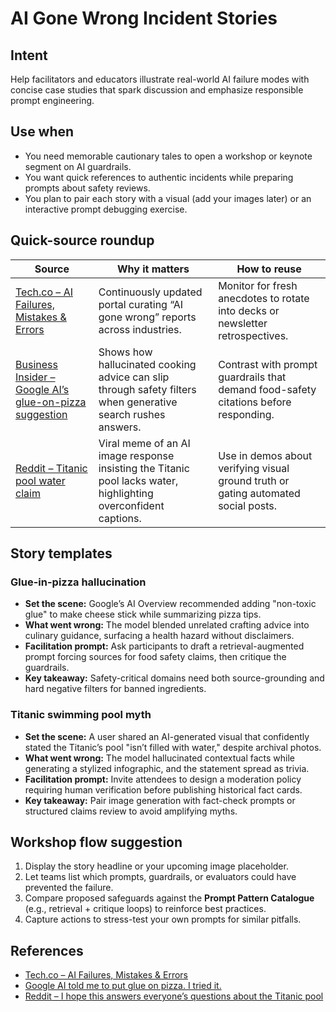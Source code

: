 # AI Gone Wrong Incident Stories

## Intent
Help facilitators and educators illustrate real-world AI failure modes with concise case studies that spark discussion and emphasize responsible prompt engineering.

## Use when
- You need memorable cautionary tales to open a workshop or keynote segment on AI guardrails.
- You want quick references to authentic incidents while preparing prompts about safety reviews.
- You plan to pair each story with a visual (add your images later) or an interactive prompt debugging exercise.

## Quick-source roundup
| Source | Why it matters | How to reuse |
| --- | --- | --- |
| [Tech.co – AI Failures, Mistakes & Errors](https://tech.co/news/list-ai-failures-mistakes-errors) | Continuously updated portal curating “AI gone wrong” reports across industries. | Monitor for fresh anecdotes to rotate into decks or newsletter retrospectives. |
| [Business Insider – Google AI’s glue-on-pizza suggestion](https://www.businessinsider.com/google-ai-glue-pizza-i-tried-it-2024-5) | Shows how hallucinated cooking advice can slip through safety filters when generative search rushes answers. | Contrast with prompt guardrails that demand food-safety citations before responding. |
| [Reddit – Titanic pool water claim](https://www.reddit.com/r/titanic/comments/1l2zy41/i_hope_this_answers_everyones_questions_about_the/) | Viral meme of an AI image response insisting the Titanic pool lacks water, highlighting overconfident captions. | Use in demos about verifying visual ground truth or gating automated social posts. |

## Story templates
### Glue-in-pizza hallucination
- **Set the scene:** Google’s AI Overview recommended adding "non-toxic glue" to make cheese stick while summarizing pizza tips.
- **What went wrong:** The model blended unrelated crafting advice into culinary guidance, surfacing a health hazard without disclaimers.
- **Facilitation prompt:** Ask participants to draft a retrieval-augmented prompt forcing sources for food safety claims, then critique the guardrails.
- **Key takeaway:** Safety-critical domains need both source-grounding and hard negative filters for banned ingredients.

### Titanic swimming pool myth
- **Set the scene:** A user shared an AI-generated visual that confidently stated the Titanic’s pool "isn’t filled with water," despite archival photos.
- **What went wrong:** The model hallucinated contextual facts while generating a stylized infographic, and the statement spread as trivia.
- **Facilitation prompt:** Invite attendees to design a moderation policy requiring human verification before publishing historical fact cards.
- **Key takeaway:** Pair image generation with fact-check prompts or structured claims review to avoid amplifying myths.

## Workshop flow suggestion
1. Display the story headline or your upcoming image placeholder.
2. Let teams list which prompts, guardrails, or evaluators could have prevented the failure.
3. Compare proposed safeguards against the **Prompt Pattern Catalogue** (e.g., retrieval + critique loops) to reinforce best practices.
4. Capture actions to stress-test your own prompts for similar pitfalls.

## References
- [Tech.co – AI Failures, Mistakes & Errors](https://tech.co/news/list-ai-failures-mistakes-errors)
- [Google AI told me to put glue on pizza. I tried it.](https://www.businessinsider.com/google-ai-glue-pizza-i-tried-it-2024-5)
- [Reddit – I hope this answers everyone’s questions about the Titanic pool](https://www.reddit.com/r/titanic/comments/1l2zy41/i_hope_this_answers_everyones_questions_about_the/)
